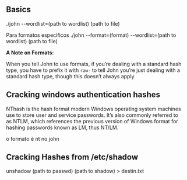 ## Basics
./john --wordlist=(path to wordlist) (path to file)

Para formatos específicos
./john --format=(format) --wordlist=(path to wordlist) (path to file)

**A Note on Formats:**

When you tell John to use formats, if you’re dealing with a standard hash type, you have to prefix it with `raw-` to tell John you’re just dealing with a standard hash type, though this doesn’t always apply

## Cracking windows authentication hashes
NThash is the hash format modern Windows operating system machines use to store user and service passwords. It’s also commonly referred to as NTLM, which references the previous version of Windows format for hashing passwords known as LM, thus NT/LM.

o formato é nt no john

## Cracking Hashes from /etc/shadow

unshadow (path to passwd) (path to shadow) > destin.txt

